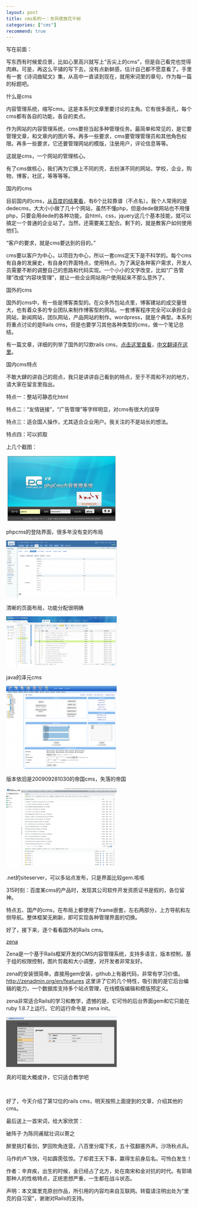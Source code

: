 ```yaml
---
layout: post
title: cms系列一：东风夜放花千树
categories: ["cms"]
recommend: true
---
```


写在前面：

写东西有时候爱应景，比如心里高兴就写上“舌尖上的cms”，但是自己看完也觉得肉麻。可是，再这么平铺的写下去，没有点新鲜感，估计自己都不愿意看了。手里有一套《诗词曲赋文》集，从高中一直读到现在，就用宋词里的章句，作为每一篇的标题吧。

什么是cms

内容管理系统，缩写cms。这是本系列文章里要讨论的主角。它有很多面孔，每个cms都有各自的功能，各自的卖点。

作为网站的内容管理系统，cms要担当起多种管理任务。最简单和常见的，是它要管理文章，和文章内的图片等。再多一些要求，cms要管理管理员和其他角色权限。再多一些要求，它还要管理网站的模版，注册用户，评论信息等等。

这就是cms，一个网站的管理核心。

有了cms做核心，我们再为它换上不同的壳，去扮演不同的网站，学校，企业，购物，博客，社区，等等等等。

国内的cms

目前国内的cms，<a href="http://www.baidu.com/s?wd=cms" target="_blank">从百度的结果看</a>，有6个比较靠谱（不点名）。我个人常用的是dedecms，大大小小做了几十个网站，虽然不懂php，但是dede做网站也不用懂php，只要会用dede的各种功能，会html，css，jquery这几个基本技能，就可以搞定一个普通的企业站了。当然，还需要美工配合。剩下的，就是教客户如何使用他们。

“客户的要求，就是cms要达到的目的。”

cms要以客户为中心，以项目为中心，所以一套cms定天下是不科学的。每个cms有自身的发展史，有自身的界面特点，使用特点。为了满足各种客户需求，开发人员需要不断的调整自己的思路和代码实现。一个小小的文字改变，比如“广告管理”改成“内容块管理”，就让一些企业网站用户使用起来不那么意外了。

国外的cms

国外的cms中，有一些是博客类型的。在众多外包站点里，博客建站的成交量很大，也有着众多的专业团队来制作博客型的网站。一套博客程序完全可以承担企业网站，新闻网站，团队网站，产品网站的制作。wordpress，就是个典型。本系列将重点讨论的是Rails cms，但是也要学习其他各种类型的cms，做一个笔记总结。

有一篇文章，详细的列举了国外的12款rails cms，<a href="http://blog.arunace.com/12-ruby-on-rails-content-management-systems-cms/" target="_blank">点击这里查看</a>，<a href="http://www.iteye.com/news/23222" target="_blank">中文翻译在这里</a>。

国内cms特点

不敢大肆的讲自己的观点，我只是讲讲自己看到的特点，至于不周和不对的地方，请大家在留言里指出。

特点一：整站可静态化html

特点二：“友情链接”，“广告管理”等字样明显，对cms有很大的误导

特点三：适合国人操作，尤其适合企业用户。我关注的不是站长的想法。

特点四：可以抓取

上几个截图：

<a href="/wp-content/uploads/snapshot-2012-06-05-09.54.49.png"><img src="/wp-content/uploads/snapshot-2012-06-05-09.54.49-300x180.png" alt="" width="300" height="180" /></a>


phpcms的登陆界面，很多年没有变的布局


<a href="/wp-content/uploads/snapshot-2012-06-05-10.10.58.png"><img src="/wp-content/uploads/snapshot-2012-06-05-10.10.58-300x155.png" alt="" width="300" height="155" /></a>


清晰的页面布局，功能分配很明确


<a href="/wp-content/uploads/snapshot-2012-06-09-11.15.55.png"><img src="/wp-content/uploads/snapshot-2012-06-09-11.15.55-300x138.png" alt="" width="300" height="138" /></a>


java的泽元cms


<a href="/wp-content/uploads/snapshot-2012-06-09-11.19.44.png"><img src="/wp-content/uploads/snapshot-2012-06-09-11.19.44-300x225.png" alt="" width="300" height="225" /></a>


版本依旧是200909281030的帝国cms，失落的帝国


<a href="/wp-content/uploads/snapshot-2012-06-09-11.23.45.png"><img src="/wp-content/uploads/snapshot-2012-06-09-11.23.45-300x217.png" alt="" width="300" height="217" /></a>


.net的siteserver，可以多站点发布，只是界面比较gem.咳咳


315时刻：百度某cms的产品时，发现其公司软件开发资质证书是假的，各位留神。


特点五、国产的cms，在布局上都使用了frame嵌套，左右两部分，上方导航和左侧导航。整体框架无刷新，即可实现各种管理界面的切换。


好了，接下来，逐个看看国外的Rails cms。

<a href="http://zenadmin.org/en" target="_blank">zena</a>

Zena是一个基于Rails框架开发的CMS内容管理系统，支持多语言，版本控制，基于组的权限控制，图片剪裁和大小调整，对开发者非常友好。


zena的安装很简单，直接用gem安装，github上有器代码，非常有学习价值。http://zenadmin.org/en/features 这里讲了它的几个特性，吸引我的是它后台编辑的能力，一个数据库支持多个站点管理，在线模版编辑和模版预定义。

zena非常适合Rails的学习和教学，遗憾的是，它可怜的后台界面gem和它只能在ruby 1.8.7上运行。它的运行命令是 zena init。

<a href="/wp-content/uploads/snapshot-2012-06-09-11.47.26.png"><img src="/wp-content/uploads/snapshot-2012-06-09-11.47.26-300x136.png" alt="" width="300" height="136" /></a>


真的可能大概或许，它只适合教学吧


&nbsp;

好了，今天介绍了第12位的rails cms，明天按照上面提到的文章，介绍其他的cms。

最后送上一首宋词，给大家欣赏：

破阵子·为陈同甫赋壮词以寄之

醉里挑灯看剑，梦回吹角连营。八百里分麾下炙，五十弦翻塞外声。沙场秋点兵。

马作的卢飞快，弓如霹雳弦惊。了却君王天下事，赢得生前身后名。可怜白发生！

作者：辛弃疾，出生的时候，金已经占了北方，处在南宋和金对抗的时代。有郭靖那种人的性格特点，正统思想严重，一生都在战斗状态。

声明：本文属里克原创作品，所引用的内容均来自互联网。转载请注明出处为“里克的自习室”，谢谢对Rails的支持。